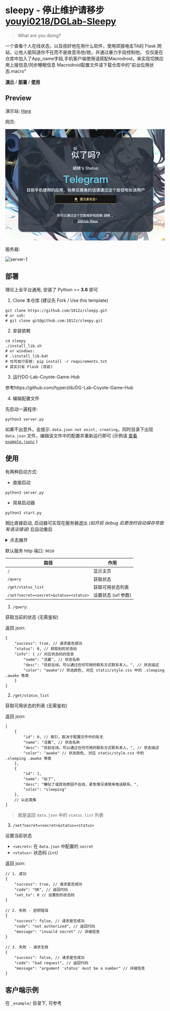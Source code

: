 # sleepy - 停止维护请移步[youyi0218/DGLab-Sleepy](https://github.com/youyi0218/DGLab-Sleepy)

> What are you doing?

一个查看个人在线状态，以及视奸他在用什么软件，使用郊狼电击TA的 Flask 网站，让他人能知道你不在而不是故意吊他/她，并通过暴力手段控制他。
仅仅是在仓库中加入了App_name字段,手机客户端使用请搭配Macrodroid，来实现切换应用上报信息/同步睡眠信息
Macrodroid配置文件请下载仓库中的"前台应用状态.macro"

[**演示**](#preview) / [**部署**](#部署) / [**使用**](#使用) 

<!-- > ver: `2.0`, configver: `2` -->

## Preview

演示站: [Here](https://sleepy.1812z.top)

网页:

![web-1](img/image1.png)

服务器:

![server-1](img/server-1.png)

## 部署


理论上全平台通用, 安装了 Python >= **3.6** 即可

1. Clone 本仓库 (建议先 Fork / Use this template)

```shell
git clone https://github.com/1812z/sleepy.git
# or ssh:
# git clone git@github.com:1812z/sleepy.git
```

2. 安装依赖

```shell
cd sleepy
./install_lib.sh
# or windows:
# .\install_lib.bat
# 也可自行安装: pip install -r requirements.txt
# 其实只有 Flask (目前)
```

3. 运行DG-Lab-Coyote-Game-Hub

参考https://github.com/hyperzlib/DG-Lab-Coyote-Game-Hub

4. 编辑配置文件

先启动一遍程序:

```shell
python3 server.py
```

如果不出意外，会提示: `data.json not exist, creating`，同时目录下出现 `data.json` 文件，编辑该文件中的配置并重新运行即可 (示例请 [查看 `example.jsonc`](./example.jsonc) )

## 使用

有两种启动方式:

- 直接启动

```shell
python3 server.py
```

- 简易启动器

```shell
python3 start.py
```

相比直接启动, 启动器可实现在服务器退出 *(如开启 debug 后更改时自动保存导致有语法错误)* 后自动重启

<details>
<summary>点击展开</summary>

```shell
Server path: /mnt/usb16/dev/wyf9/sleepy/server.py
Starting server #1
 * Serving Flask app 'server'
 * Debug mode: on
WARNING: This is a development server. Do not use it in a production deployment.rUse a production WSGI server instead.
 * Running on all addresses (0.0.0.0)
 * Running on http://127.0.0.1:9010
 * Running on http://192.168.1.20:9010
Press CTRL+C to quit
 * Restarting with stat
 * Debugger is active!
 * Debugger PIN: 114-514-191
^C#1 exited with code 2
waiting 5s
Starting server #2
 * Serving Flask app 'server'
 * Debug mode: on
WARNING: This is a development server. Do not use it in a production deployment. Use a production WSGI server instead.
 * Running on all addresses (0.0.0.0)
 * Running on http://127.0.0.1:9010
 * Running on http://192.168.1.20:9010
Press CTRL+C to quit
 * Restarting with stat
 * Debugger is active!
 * Debugger PIN: 114-514-191
```

</details>


默认服务 http 端口: `9010`

| 路径                                   | 作用                |
| -------------------------------------- | ------------------- |
| `/`                                    | 显示主页            |
| `/query`                               | 获取状态            |
| `/get/status_list`                     | 获取可用状态列表    |
| `/set?secret=<secret>&status=<status>` | 设置状态 (url 参数) |


1. `/query`:

获取当前的状态 (无需鉴权)

返回 json:

```jsonc
{
    "success": true, // 请求是否成功
    "status": 0, // 获取到的状态码
    "info": { // 对应状态码的信息
        "name": "活着", // 状态名称
        "desc": "目前在线，可以通过任何可用的联系方式联系本人。", // 状态描述
        "color": "awake"// 状态颜色, 对应 static/style.css 中的 .sleeping .awake 等类
    }
}
```

2. `/get/status_list`

获取可用状态的列表 (无需鉴权)

返回 json:

```jsonc
[
    {
        "id": 0, // 索引，取决于配置文件中的有无
        "name": "活着", // 状态名称
        "desc": "目前在线，可以通过任何可用的联系方式联系本人。", // 状态描述
        "color": "awake" // 状态颜色, 对应 static/style.css 中的 .sleeping .awake 等类
    }, 
    {
        "id": 1, 
        "name": "似了", 
        "desc": "睡似了或其他原因不在线，紧急情况请使用电话联系。", 
        "color": "sleeping"
    }, 
    // 以此类推
]
```

> 就是返回 `data.json` 中的 `status_list` 列表

3. `/set?secret=<secret>&status=<status>`

设置当前状态

- `<secret>`: 在 `data.json` 中配置的 `secret`
- `<status>`: 状态码 *(`int`)*

返回 json:

```jsonc
// 1. 成功
{
    "success": true, // 请求是否成功
    "code": "OK", // 返回代码
    "set_to": 0 // 设置到的状态码
}

// 2. 失败 - 密钥错误
{
    "success": false, // 请求是否成功
    "code": "not authorized", // 返回代码
    "message": "invaild secret" // 详细信息
}

// 3. 失败 - 请求无效
{
    "success": false, // 请求是否成功
    "code": "bad request", // 返回代码
    "message": "argument 'status' must be a number" // 详细信息
}
```



## 客户端示例

在 `_example/` 目录下, 可参考

